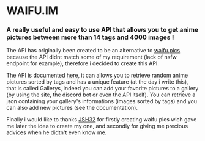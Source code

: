 # WAIFU.IM
### A really useful and easy to use API that allows you to get anime pictures between more than 14 tags and 4000 images !

The API has originally been created to be an alternative to [waifu.pics](https://github.com/Waifu-pics/waifu-api) because the API didnt match some of my requirement (lack of nsfw endpoint for example), therefore i decided to create this API.

The API is documented [here](https://waifu.im/docs/), it can allows you to retrieve random anime pictures sorted by tags and has a unique feature (at the day i write this), that is called Gallerys, indeed you can add your favorite pictures to a gallery (by using the site, the discord bot or even the API itself).
You can retrieve a json containing your gallery's informations (images sorted by tags) and you can also add new pictures (see the documentation).

Finally i would like to thanks [JSH32](https://github.com/JSH32) for firstly creating waifu.pics wich gave me later the idea to create my one, and secondly for giving me precious advices when he didtn't even know me.
